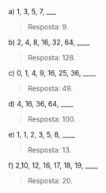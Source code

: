 a) 1, 3, 5, 7, ___
> Resposta: 9. 

b) 2, 4, 8, 16, 32, 64, ____
> Resposta: 128.

c) 0, 1, 4, 9, 16, 25, 36, ____
> Resposta: 49.

d) 4, 16, 36, 64, ____
> Resposta: 100.

e) 1, 1, 2, 3, 5, 8, ____
> Resposta: 13.

f) 2,10, 12, 16, 17, 18, 19, ____
> Resposta: 20. 